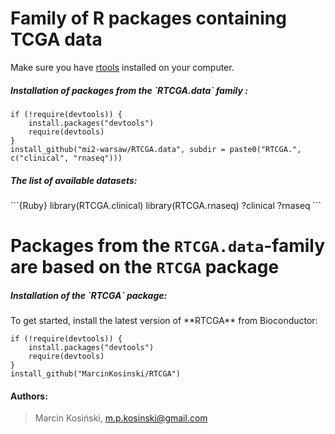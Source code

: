 # Family of R packages containing TCGA data

Make sure you have [rtools](http://cran.r-project.org/bin/windows/Rtools/) installed on your computer.

<h5> Installation of packages from the `RTCGA.data` family : </h5>


```{Ruby}
if (!require(devtools)) {
    install.packages("devtools")
    require(devtools)
}
install_github("mi2-warsaw/RTCGA.data", subdir = paste0("RTCGA.", c("clinical", "rnaseq")))
```

<h5> The list of available datasets: </h5>
```{Ruby}
library(RTCGA.clinical)
library(RTCGA.rnaseq)
?clinical
?rnaseq
```

# Packages from the `RTCGA.data`-family are based on the `RTCGA` package


<h5> Installation of the `RTCGA` package: </h5>
To get started, install the latest version of **RTCGA** from Bioconductor:

```{Ruby}
if (!require(devtools)) {
    install.packages("devtools")
    require(devtools)
}
install_github("MarcinKosinski/RTCGA")
```

<h4> Authors: </h4>

>
> Marcin Kosiński, m.p.kosinski@gmail.com
>